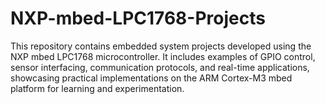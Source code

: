 # NXP-mbed-LPC1768-Projects
This repository contains embedded system projects developed using the NXP mbed LPC1768 microcontroller. It includes examples of GPIO control, sensor interfacing, communication protocols, and real-time applications, showcasing practical implementations on the ARM Cortex-M3 mbed platform for learning and experimentation.
